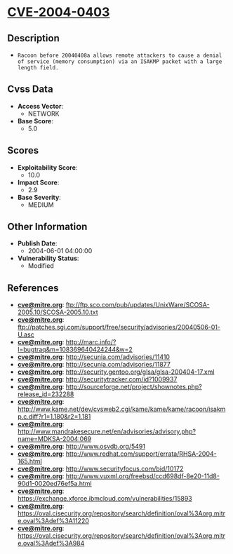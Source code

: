 
# [CVE-2004-0403](https://cve.mitre.org/cgi-bin/cvename.cgi?name=CVE-2004-0403)

## Description

- `Racoon before 20040408a allows remote attackers to cause a denial of service (memory consumption) via an ISAKMP packet with a large length field.`

## Cvss Data

- **Access Vector**:
  - NETWORK
- **Base Score**:
  - 5.0

## Scores

- **Exploitability Score**:
  - 10.0
- **Impact Score**:
  - 2.9
- **Base Severity**:
  - MEDIUM

## Other Information

- **Publish Date**:
  - 2004-06-01 04:00:00
- **Vulnerability Status**:
  - Modified

## References

- **cve@mitre.org**: ftp://ftp.sco.com/pub/updates/UnixWare/SCOSA-2005.10/SCOSA-2005.10.txt
- **cve@mitre.org**: ftp://patches.sgi.com/support/free/security/advisories/20040506-01-U.asc
- **cve@mitre.org**: http://marc.info/?l=bugtraq&m=108369640424244&w=2
- **cve@mitre.org**: http://secunia.com/advisories/11410
- **cve@mitre.org**: http://secunia.com/advisories/11877
- **cve@mitre.org**: http://security.gentoo.org/glsa/glsa-200404-17.xml
- **cve@mitre.org**: http://securitytracker.com/id?1009937
- **cve@mitre.org**: http://sourceforge.net/project/shownotes.php?release_id=232288
- **cve@mitre.org**: http://www.kame.net/dev/cvsweb2.cgi/kame/kame/kame/racoon/isakmp.c.diff?r1=1.180&r2=1.181
- **cve@mitre.org**: http://www.mandrakesecure.net/en/advisories/advisory.php?name=MDKSA-2004:069
- **cve@mitre.org**: http://www.osvdb.org/5491
- **cve@mitre.org**: http://www.redhat.com/support/errata/RHSA-2004-165.html
- **cve@mitre.org**: http://www.securityfocus.com/bid/10172
- **cve@mitre.org**: http://www.vuxml.org/freebsd/ccd698df-8e20-11d8-90d1-0020ed76ef5a.html
- **cve@mitre.org**: https://exchange.xforce.ibmcloud.com/vulnerabilities/15893
- **cve@mitre.org**: https://oval.cisecurity.org/repository/search/definition/oval%3Aorg.mitre.oval%3Adef%3A11220
- **cve@mitre.org**: https://oval.cisecurity.org/repository/search/definition/oval%3Aorg.mitre.oval%3Adef%3A984
